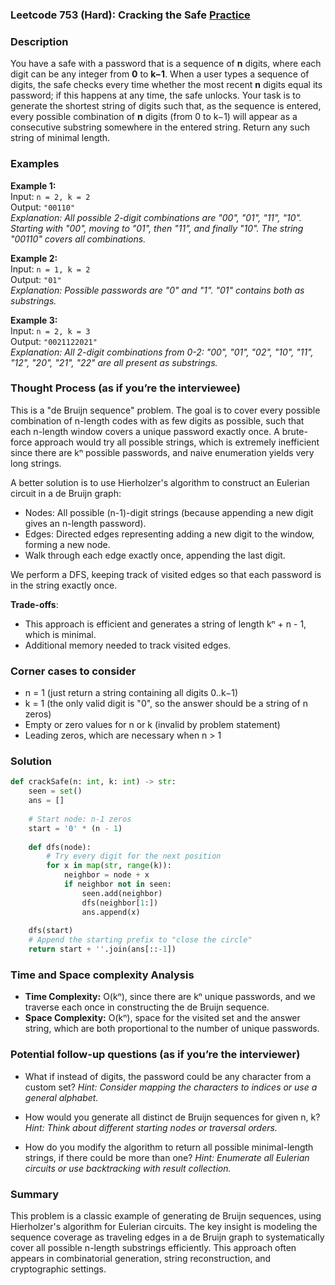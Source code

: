 ### Leetcode 753 (Hard): Cracking the Safe [Practice](https://leetcode.com/problems/cracking-the-safe)

### Description  
You have a safe with a password that is a sequence of **n** digits, where each digit can be any integer from **0** to **k−1**. When a user types a sequence of digits, the safe checks every time whether the most recent **n** digits equal its password; if this happens at any time, the safe unlocks. Your task is to generate the shortest string of digits such that, as the sequence is entered, every possible combination of **n** digits (from 0 to k−1) will appear as a consecutive substring somewhere in the entered string. Return any such string of minimal length.

### Examples  

**Example 1:**  
Input: `n = 2, k = 2`  
Output: `"00110"`  
*Explanation: All possible 2-digit combinations are "00", "01", "11", "10". Starting with "00", moving to "01", then "11", and finally "10". The string "00110" covers all combinations.*

**Example 2:**  
Input: `n = 1, k = 2`  
Output: `"01"`  
*Explanation: Possible passwords are "0" and "1". "01" contains both as substrings.*

**Example 3:**  
Input: `n = 2, k = 3`  
Output: `"0021122021"`  
*Explanation: All 2-digit combinations from 0-2: "00", "01", "02", "10", "11", "12", "20", "21", "22" are all present as substrings.*

### Thought Process (as if you’re the interviewee)  
This is a "de Bruijn sequence" problem. The goal is to cover every possible combination of n-length codes with as few digits as possible, such that each n-length window covers a unique password exactly once. A brute-force approach would try all possible strings, which is extremely inefficient since there are kⁿ possible passwords, and naive enumeration yields very long strings.

A better solution is to use Hierholzer's algorithm to construct an Eulerian circuit in a de Bruijn graph:  
- Nodes: All possible (n-1)-digit strings (because appending a new digit gives an n-length password).
- Edges: Directed edges representing adding a new digit to the window, forming a new node.
- Walk through each edge exactly once, appending the last digit.

We perform a DFS, keeping track of visited edges so that each password is in the string exactly once.

**Trade-offs**:
- This approach is efficient and generates a string of length kⁿ + n - 1, which is minimal.
- Additional memory needed to track visited edges.

### Corner cases to consider  
- n = 1 (just return a string containing all digits 0..k−1)
- k = 1 (the only valid digit is "0", so the answer should be a string of n zeros)
- Empty or zero values for n or k (invalid by problem statement)
- Leading zeros, which are necessary when n > 1

### Solution

```python
def crackSafe(n: int, k: int) -> str:
    seen = set()
    ans = []
    
    # Start node: n-1 zeros
    start = '0' * (n - 1)
    
    def dfs(node):
        # Try every digit for the next position
        for x in map(str, range(k)):
            neighbor = node + x
            if neighbor not in seen:
                seen.add(neighbor)
                dfs(neighbor[1:])
                ans.append(x)
    
    dfs(start)
    # Append the starting prefix to "close the circle"
    return start + ''.join(ans[::-1])
```

### Time and Space complexity Analysis  

- **Time Complexity:** O(kⁿ), since there are kⁿ unique passwords, and we traverse each once in constructing the de Bruijn sequence.
- **Space Complexity:** O(kⁿ), space for the visited set and the answer string, which are both proportional to the number of unique passwords.

### Potential follow-up questions (as if you’re the interviewer)  

- What if instead of digits, the password could be any character from a custom set?
  *Hint: Consider mapping the characters to indices or use a general alphabet.*

- How would you generate all distinct de Bruijn sequences for given n, k?
  *Hint: Think about different starting nodes or traversal orders.*

- How do you modify the algorithm to return all possible minimal-length strings, if there could be more than one?
  *Hint: Enumerate all Eulerian circuits or use backtracking with result collection.*

### Summary
This problem is a classic example of generating de Bruijn sequences, using Hierholzer's algorithm for Eulerian circuits. The key insight is modeling the sequence coverage as traveling edges in a de Bruijn graph to systematically cover all possible n-length substrings efficiently. This approach often appears in combinatorial generation, string reconstruction, and cryptographic settings.
